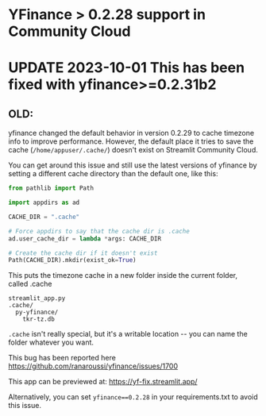 # YFinance > 0.2.28 support in Community Cloud

# UPDATE 2023-10-01 This has been fixed with yfinance>=0.2.31b2

## OLD:

yfinance changed the default behavior in version 0.2.29 to cache timezone info to
improve performance. However, the default place it tries to save the cache
(`/home/appuser/.cache/`) doesn't exist on Streamlit Community Cloud.

You can get around this issue and still use the latest versions of yfinance by setting
a different cache directory than the default one, like this:

```python
from pathlib import Path

import appdirs as ad

CACHE_DIR = ".cache"

# Force appdirs to say that the cache dir is .cache
ad.user_cache_dir = lambda *args: CACHE_DIR

# Create the cache dir if it doesn't exist
Path(CACHE_DIR).mkdir(exist_ok=True)
```

This puts the timezone cache in a new folder inside the current folder, called .cache

```
streamlit_app.py
.cache/
  py-yfinance/
    tkr-tz.db
```

`.cache` isn't really special, but it's a writable location -- you can name the folder
whatever you want.

This bug has been reported here https://github.com/ranaroussi/yfinance/issues/1700

This app can be previewed at: https://yf-fix.streamlit.app/

Alternatively, you can set `yfinance==0.2.28` in your requirements.txt to avoid this
issue.
